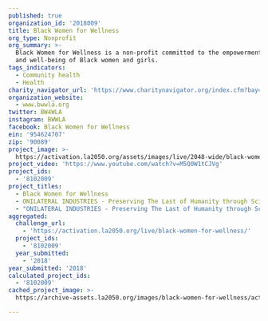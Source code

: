 ```yaml
---
published: true
organization_id: '2018009'
title: Black Women for Wellness
org_type: Nonprofit
org_summary: >-
  Black Women for Wellness is a non-profit committed to the empowerment, health,
  and well-being of Black women and girls.
tags_indicators:
  - Community health
  - Health
charity_navigator_url: 'https://www.charitynavigator.org/index.cfm?bay=search.profile&ein=954624707'
organization_website:
  - www.bwwla.org
twitter: BW4WLA
instagram: BWWLA
facebook: Black Women for Wellness
ein: '954624707'
zip: '90089'
project_image: >-
  https://activation.la2050.org/assets/images/live/2048-wide/black-women-for-wellness.jpg
project_video: 'https://www.youtube.com/watch?v=M5Q0W1tCJVg'
project_ids:
  - '8102009'
project_titles:
  - Black Women for Wellness
  - ONILATERAL INDUSTRIES - Preserving The Last of Humanity through Science
  - "ONILATERAL INDUSTRIES - Preserving The Last of Humanity through Science \r\n"
aggregated:
  challenge_url:
    - 'https://activation.la2050.org/live/black-women-for-wellness/'
  project_ids:
    - '8102009'
  year_submitted:
    - '2018'
year_submitted: '2018'
calculated_project_ids:
  - '8102009'
cached_project_image: >-
  https://archive-assets.la2050.org/images/black-women-for-wellness/activation.la2050.org/assets/images/live/2048-wide/black-women-for-wellness.jpg

---
```

